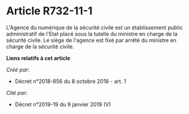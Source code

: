 # Article R732-11-1

L'Agence du numérique de la sécurité civile est un établissement public administratif de l'Etat placé sous la tutelle du
ministre en charge de la sécurité civile. Le siège de l'agence est fixé par arrêté du ministre en charge de la sécurité
civile.

**Liens relatifs à cet article**

_Créé par_:

  - Décret n°2018-856 du 8 octobre 2018 - art. 1

_Cité par_:

  - Décret n°2019-19 du 9 janvier 2019 (V)
